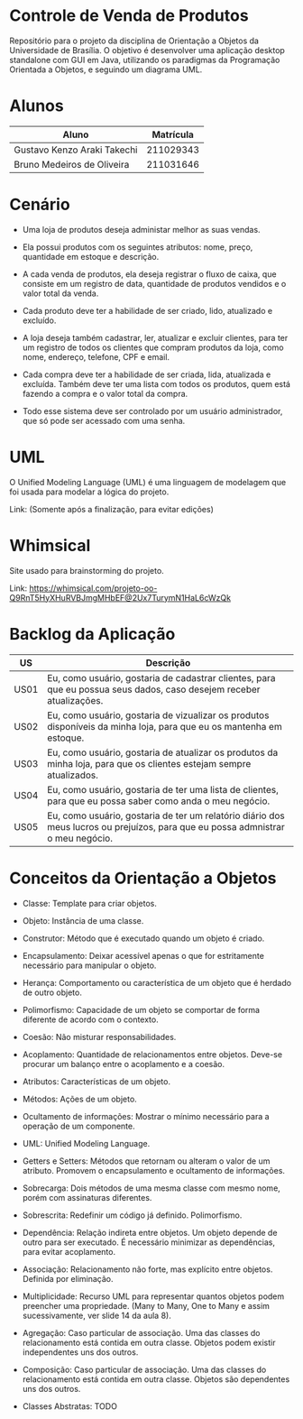 # Controle de Venda de Produtos

Repositório para o projeto da disciplina de Orientação a Objetos da Universidade de Brasília. O objetivo é desenvolver uma aplicação desktop standalone com GUI em Java, utilizando os paradigmas da Programação Orientada a Objetos, e seguindo um diagrama UML.

# Alunos

| Aluno                       | Matrícula |
| --------------------------- | --------- |
| Gustavo Kenzo Araki Takechi | 211029343 |
| Bruno Medeiros de Oliveira  | 211031646 |

# Cenário

- Uma loja de produtos deseja administar melhor as suas vendas.

- Ela possui produtos com os seguintes atributos: nome, preço, quantidade em estoque e descrição.

- A cada venda de produtos, ela deseja registrar o fluxo de caixa, que consiste em um registro de data, quantidade de produtos vendidos e o valor total da venda.

- Cada produto deve ter a habilidade de ser criado, lido, atualizado e excluído.

- A loja deseja também cadastrar, ler, atualizar e excluir clientes, para ter um registro de todos os clientes que compram produtos da loja, como nome, endereço, telefone, CPF e email.

- Cada compra deve ter a habilidade de ser criada, lida, atualizada e excluída. Também deve ter uma lista com todos os produtos, quem está fazendo a compra e o valor total da compra.

- Todo esse sistema deve ser controlado por um usuário administrador, que só pode ser acessado com uma senha.

# UML

O Unified Modeling Language (UML) é uma linguagem de modelagem que foi usada para modelar a lógica do projeto.

Link: (Somente após a finalização, para evitar edições)

# Whimsical

Site usado para brainstorming do projeto.

Link: https://whimsical.com/projeto-oo-Q9RnT5HyXHuRVBJmgMHbEF@2Ux7TurymN1HaL6cWzQk

# Backlog da Aplicação

| US   | Descrição                                                                                                                       |
| ---- | ------------------------------------------------------------------------------------------------------------------------------- |
| US01 | Eu, como usuário, gostaria de cadastrar clientes, para que eu possua seus dados, caso desejem receber atualizações.             |
| US02 | Eu, como usuário, gostaria de vizualizar os produtos disponíveis da minha loja, para que eu os mantenha em estoque.             |
| US03 | Eu, como usuário, gostaria de atualizar os produtos da minha loja, para que os clientes estejam sempre atualizados.             |
| US04 | Eu, como usuário, gostaria de ter uma lista de clientes, para que eu possa saber como anda o meu negócio.                       |
| US05 | Eu, como usuário, gostaria de ter um relatório diário dos meus lucros ou prejuízos, para que eu possa admnistrar o meu negócio. |

# Conceitos da Orientação a Objetos

- Classe: Template para criar objetos.

- Objeto: Instância de uma classe.

- Construtor: Método que é executado quando um objeto é criado.

- Encapsulamento: Deixar acessível apenas o que for estritamente necessário para manipular o objeto.

- Herança: Comportamento ou característica de um objeto que é herdado de outro objeto.

- Polimorfismo: Capacidade de um objeto se comportar de forma diferente de acordo com o contexto.

- Coesão: Não misturar responsabilidades.

- Acoplamento: Quantidade de relacionamentos entre objetos. Deve-se procurar um balanço entre o acoplamento e a coesão.

- Atributos: Características de um objeto.

- Métodos: Ações de um objeto.

- Ocultamento de informações: Mostrar o mínimo necessário para a operação de um componente.

- UML: Unified Modeling Language.

- Getters e Setters: Métodos que retornam ou alteram o valor de um atributo. Promovem o encapsulamento e ocultamento de informações.

- Sobrecarga: Dois métodos de uma mesma classe com mesmo nome, porém com assinaturas diferentes.

- Sobrescrita: Redefinir um código já definido. Polimorfismo.

- Dependência: Relação indireta entre objetos. Um objeto depende de outro para ser executado. É necessário minimizar as dependências, para evitar acoplamento.

- Associação: Relacionamento não forte, mas explícito entre objetos. Definida por eliminação.

- Multiplicidade: Recurso UML para representar quantos objetos podem preencher uma propriedade. (Many to Many, One to Many e assim sucessivamente, ver slide 14 da aula 8).

- Agregação: Caso particular de associação. Uma das classes do relacionamento está contida em outra classe. Objetos podem existir independentes uns dos outros.

- Composição: Caso particular de associação. Uma das classes do relacionamento está contida em outra classe. Objetos são dependentes uns dos outros.

- Classes Abstratas: TODO
